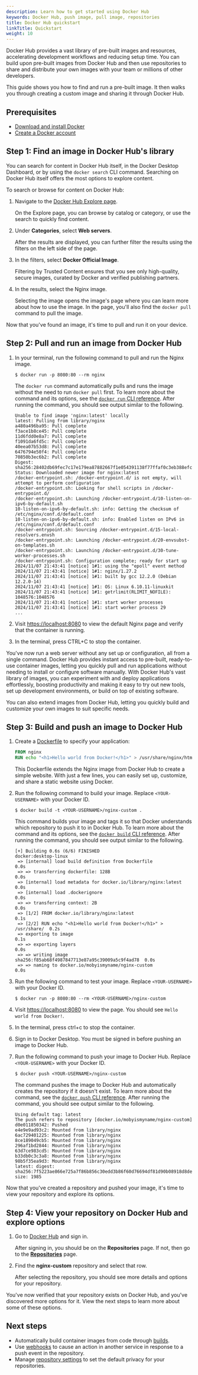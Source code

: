 ```yaml
---
description: Learn how to get started using Docker Hub
keywords: Docker Hub, push image, pull image, repositories
title: Docker Hub quickstart
linkTitle: Quickstart
weight: 10
---
```


Docker Hub provides a vast library of pre-built images and resources,
accelerating development workflows and reducing setup time. You can build upon
pre-built images from Docker Hub and then use repositories to share and
distribute your own images with your team or millions of other developers.

This guide shows you how to find and run a pre-built image. It then walks you
through creating a custom image and sharing it through Docker Hub.

## Prerequisites

- [Download and install Docker](../../get-started/get-docker.md)
- [Create a Docker account](https://app.docker.com/signup)

## Step 1: Find an image in Docker Hub's library

You can search for content in Docker Hub itself, in the Docker Desktop
Dashboard, or by using the `docker search` CLI command. Searching on Docker Hub
itself offers the most options to explore content.

To search or browse for content on Docker Hub:

1. Navigate to the [Docker Hub Explore page](https://hub.docker.com/explore).

   On the Explore page, you can browse by catalog or category, or use the search
   to quickly find content.

2. Under **Categories**, select **Web servers**.

   After the results are displayed, you can further filter the results using the
   filters on the left side of the page.

3. In the filters, select **Docker Official Image**.

   Filtering by Trusted Content ensures that you see only high-quality, secure
   images, curated by Docker and verified publishing partners.

4. In the results, select the Nginx image.

   Selecting the image opens the image's page where you can learn more about how
   to use the image. In the page, you'll also find the `docker pull` command to
   pull the image.

Now that you've found an image, it's time to pull and run it on your device.

## Step 2: Pull and run an image from Docker Hub

1. In your terminal, run the following command to pull and run the Nginx image.

   ```console
   $ docker run -p 8080:80 --rm nginx
   ```

   The `docker run` command automatically pulls and runs the image without the
   need to run `docker pull` first. To learn more about the command and its
   options, see the [`docker run` CLI
   reference](../../reference/cli/docker/container/run.md). After running the
   command, you should see output similar to the following.

   ```console {collapse=true}
   Unable to find image 'nginx:latest' locally
   latest: Pulling from library/nginx
   a480a496ba95: Pull complete
   f3ace1b8ce45: Pull complete
   11d6fdd0e8a7: Pull complete
   f1091da6fd5c: Pull complete
   40eea07b53d8: Pull complete
   6476794e50f4: Pull complete
   70850b3ec6b2: Pull complete
   Digest: sha256:28402db69fec7c17e179ea87882667f1e054391138f77ffaf0c3eb388efc3ffb
   Status: Downloaded newer image for nginx:latest
   /docker-entrypoint.sh: /docker-entrypoint.d/ is not empty, will attempt to perform configuration
   /docker-entrypoint.sh: Looking for shell scripts in /docker-entrypoint.d/
   /docker-entrypoint.sh: Launching /docker-entrypoint.d/10-listen-on-ipv6-by-default.sh
   10-listen-on-ipv6-by-default.sh: info: Getting the checksum of /etc/nginx/conf.d/default.conf
   10-listen-on-ipv6-by-default.sh: info: Enabled listen on IPv6 in /etc/nginx/conf.d/default.conf
   /docker-entrypoint.sh: Sourcing /docker-entrypoint.d/15-local-resolvers.envsh
   /docker-entrypoint.sh: Launching /docker-entrypoint.d/20-envsubst-on-templates.sh
   /docker-entrypoint.sh: Launching /docker-entrypoint.d/30-tune-worker-processes.sh
   /docker-entrypoint.sh: Configuration complete; ready for start up
   2024/11/07 21:43:41 [notice] 1#1: using the "epoll" event method
   2024/11/07 21:43:41 [notice] 1#1: nginx/1.27.2
   2024/11/07 21:43:41 [notice] 1#1: built by gcc 12.2.0 (Debian 12.2.0-14)
   2024/11/07 21:43:41 [notice] 1#1: OS: Linux 6.10.11-linuxkit
   2024/11/07 21:43:41 [notice] 1#1: getrlimit(RLIMIT_NOFILE): 1048576:1048576
   2024/11/07 21:43:41 [notice] 1#1: start worker processes
   2024/11/07 21:43:41 [notice] 1#1: start worker process 29
   ...
   ```

2. Visit [https://localhost:8080](https://localhost:8080) to view the default
   Nginx page and verify that the container is running.

3. In the terminal, press CTRL+C to stop the container.

You've now run a web server without any set up or configuration, all from a
single command. Docker Hub provides instant access to pre-built, ready-to-use
container images, letting you quickly pull and run applications without needing
to install or configure software manually. With Docker Hub's vast library of
images, you can experiment with and deploy applications effortlessly, boosting
productivity and making it easy to try out new tools, set up development
environments, or build on top of existing software.

You can also extend images from Docker Hub, letting you quickly build and
customize your own images to suit specific needs.

## Step 3: Build and push an image to Docker Hub

1. Create a [Dockerfile](/reference/dockerfile.md) to specify your application:

   ```dockerfile
   FROM nginx
   RUN echo "<h1>Hello world from Docker!</h1>" > /usr/share/nginx/html/index.html
   ```

   This Dockerfile extends the Nginx image from Docker Hub to create a
   simple website. With just a few lines, you can easily set up, customize, and
   share a static website using Docker.

2. Run the following command to build your image. Replace `<YOUR-USERNAME>` with your Docker ID.

   ```console
   $ docker build -t <YOUR-USERNAME>/nginx-custom .
   ```

   This command builds your image and tags it so that Docker understands which
   repository to push it to in Docker Hub. To learn more about the command and
   its options, see the [`docker build` CLI
   reference](../../reference/cli/docker/buildx/build.md). After running the
   command, you should see output similar to the following.

   ```console {collapse=true}
   [+] Building 0.6s (6/6) FINISHED                      docker:desktop-linux
    => [internal] load build definition from Dockerfile                  0.0s
    => => transferring dockerfile: 128B                                  0.0s
    => [internal] load metadata for docker.io/library/nginx:latest       0.0s
    => [internal] load .dockerignore                                     0.0s
    => => transferring context: 2B                                       0.0s
    => [1/2] FROM docker.io/library/nginx:latest                         0.1s
    => [2/2] RUN echo "<h1>Hello world from Docker!</h1>" > /usr/share/  0.2s
    => exporting to image                                                0.1s
    => => exporting layers                                               0.0s
    => => writing image sha256:f85ab68f4987847713e87a95c39009a5c9f4ad78  0.0s
    => => naming to docker.io/mobyismyname/nginx-custom                  0.0s
   ```

3. Run the following command to test your image. Replace `<YOUR-USERNAME>` with
   your Docker ID.

   ```console
   $ docker run -p 8080:80 --rm <YOUR-USERNAME>/nginx-custom
   ```

4. Visit [https://localhost:8080](https://localhost:8080) to view the page. You
   should see `Hello world from Docker!`.

5. In the terminal, press ctrl+c to stop the container.

6. Sign in to Docker Desktop. You must be signed in before pushing an image to
   Docker Hub.

7. Run the following command to push your image to Docker Hub. Replace `<YOUR-USERNAME>` with your Docker ID.

   ```console
   $ docker push <YOUR-USERNAME>/nginx-custom
   ```

   The command pushes the image to Docker Hub and automatically
   creates the repository if it doesn't exist. To learn more about the command,
   see the [`docker push` CLI
   reference](../../reference/cli/docker/image/push.md). After running the
   command, you should see output similar to the following.

   ```console {collapse=true}
   Using default tag: latest
   The push refers to repository [docker.io/mobyismyname/nginx-custom]
   d0e011850342: Pushed
   e4e9e9ad93c2: Mounted from library/nginx
   6ac729401225: Mounted from library/nginx
   8ce189049cb5: Mounted from library/nginx
   296af1bd2844: Mounted from library/nginx
   63d7ce983cd5: Mounted from library/nginx
   b33db0c3c3a8: Mounted from library/nginx
   98b5f35ea9d3: Mounted from library/nginx
   latest: digest: sha256:7f5223ae866e725a7f86b856c30edd3b86f60d76694df81d90b08918d8de1e3f size: 1985
   ```

  Now that you've created a repository and pushed your image, it's time to view
  your repository and explore its options.

## Step 4: View your repository on Docker Hub and explore options

1. Go to [Docker Hub](https://hub.docker.com) and sign in.

   After signing in, you should be on the **Repositories** page. If not, then go
   to the [**Repositories**](https://hub.docker.com/repositories/) page.

2. Find the **nginx-custom** repository and select that row.

   After selecting the repository, you should see more details and options for
   your repository.

You've now verified that your repository exists on Docker Hub, and you've
discovered more options for it. View the next steps to learn more about some of
these options.

## Next steps

- Automatically build container images from code through
  [builds](builds/_index.md).
- Use [webhooks](./webhooks.md) to cause an action in another service in
  response to a push event in the repository.
- Manage [repository settings](./repos/_index.md) to set the default privacy for
  your repositories.